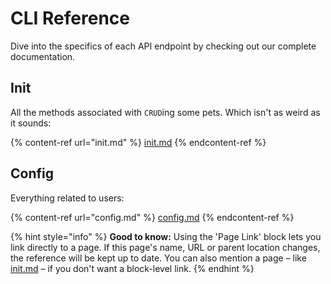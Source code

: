 # CLI Reference

Dive into the specifics of each API endpoint by checking out our complete documentation.

## Init

All the methods associated with `CRUD`ing some pets. Which isn't as weird as it sounds:

{% content-ref url="init.md" %}
[init.md](init.md)
{% endcontent-ref %}

## Config

Everything related to users:

{% content-ref url="config.md" %}
[config.md](config.md)
{% endcontent-ref %}

{% hint style="info" %}
**Good to know:** Using the 'Page Link' block lets you link directly to a page. If this page's name, URL or parent location changes, the reference will be kept up to date. You can also mention a page – like [init.md](init.md "mention") – if you don't want a block-level link.
{% endhint %}
